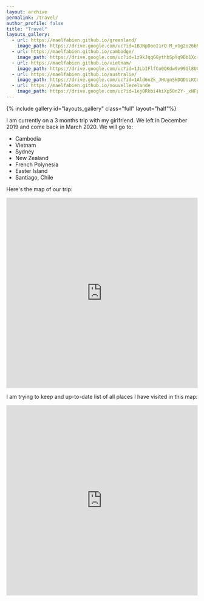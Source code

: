```yaml
---
layout: archive
permalink: /travel/
author_profile: false
title: "Travel"
layouts_gallery:
  - url: https://maelfabien.github.io/greenland/
    image_path: https://drive.google.com/uc?id=1BJNpDooI1rQ-M_xGg2o26bR8v-aPZkzY
  - url: https://maelfabien.github.io/cambodge/
    image_path: https://drive.google.com/uc?id=1z9kJqqGGythbSpYq9Db1Xc-5Mw7s6AA_
  - url: https://maelfabien.github.io/vietnam/
    image_path: https://drive.google.com/uc?id=1JLbIFlfCo0QKdw9v99Gl8UCpmrd7AbCk
  - url: https://maelfabien.github.io/australie/
    image_path: https://drive.google.com/uc?id=1Ald6nZk_JHUgnSkDQDULKCdN_6co7sAW
  - url: https://maelfabien.github.io/nouvellezelande
    image_path: https://drive.google.com/uc?id=1ej0Rkbi4kiXp58n2Y-_xNFpVFtoRs0GS
---
```


{% include gallery id="layouts_gallery" class="full" layout="half"%}

I am currently on a 3 months trip with my girlfriend. We left in December 2019 and come back in March 2020. We will go to:
- Cambodia
- Vietnam
- Sydney
- New Zealand
- French Polynesia
- Easter Island
- Santiago, Chile

Here's the map of our trip:

<iframe src="https://www.google.com/maps/d/embed?mid=1jiekrGvX0g2xRRYb3TwwyROuIvUaX018" width="100%" height="500" frameBorder="0"></iframe>

I am trying to keep and up-to-date list of all places I have visited in this map:

<iframe src="https://www.google.com/maps/d/u/0/embed?mid=1VWuZwynxjcC3zpH3tX6cceM2D3367RfL" width="100%" height="500" frameBorder="0"></iframe>